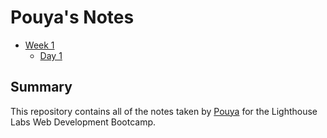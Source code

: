 # Pouya's Notes
* [Week 1](/Week_1)
  * [Day 1](/Week_1/Day_1)

## Summary 

This repository contains all of the notes taken by [Pouya](https://github.com/Paules2021) for the Lighthouse Labs Web Development Bootcamp.